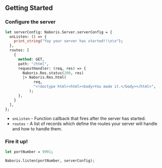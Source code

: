 ## Getting Started

### Configure the server
```ocaml
let serverConfig: Naboris.Server.serverConfig = {
  onListen: () => {
    print_string("Yay your server has started!!\n\n");
  },
  routes: [
    {
      method: GET,
      path: "/html",
      requestHandler: (req, res) => {
        Naboris.Res.status(200, res)
        |> Naboris.Res.html(
             req,
             "<!doctype html><html><body>You made it.</body></html>",
           );
      },
    }
  ],
};
```

- `onListen` - Function callback that fires after the server has started.
- `routes` - A list of records which define the routes your server will handle and how to handle them.

### Fire it up!

```ocaml
let portNumber = 9991;

Naboris.listen(portNumber, serverConfig);
```